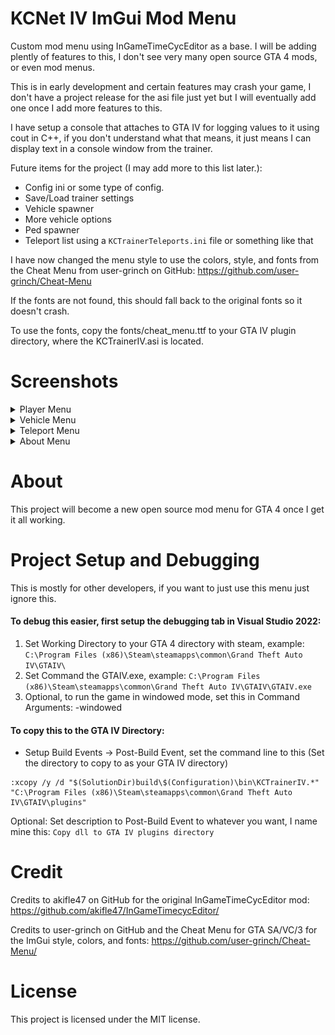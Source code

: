# KCNet IV ImGui Mod Menu
Custom mod menu using InGameTimeCycEditor as a base. I will be adding plently of features to this, I don't see very many open source GTA 4 mods, or even mod menus.

This is in early development and certain features may crash your game, I don't have a project release for the asi file just yet but I will eventually add one once I add more features to this.

I have setup a console that attaches to GTA IV for logging values to it using cout in C++, if you don't understand what that means, it just means I can display text in a console window from the trainer.

Future items for the project (I may add more to this list later.):
* Config ini or some type of config.
* Save/Load trainer settings
* Vehicle spawner
* More vehicle options
* Ped spawner
* Teleport list using a `KCTrainerTeleports.ini` file or something like that

I have now changed the menu style to use the colors, style, and fonts from the Cheat Menu from user-grinch on GitHub: https://github.com/user-grinch/Cheat-Menu

If the fonts are not found, this should fall back to the original fonts so it doesn't crash.

To use the fonts, copy the fonts/cheat_menu.ttf to your GTA IV plugin directory, where the KCTrainerIV.asi is located.

# Screenshots
<details>
<summary> Player Menu </summary>
<img src=screenshots/PlayerMenu.png?raw=true>
</details>

<details>
<summary> Vehicle Menu </summary>
<img src=screenshots/VehicleMenu.png?raw=true>
</details>

<details>
<summary> Teleport Menu </summary>
<img src=screenshots/TeleportMenu.png?raw=true>
</details>

<details>
<summary> About Menu </summary>
<img src=screenshots/AboutMenu.png?raw=true>
</details>



# About
This project will become a new open source mod menu for GTA 4 once I get it all working.

# Project Setup and Debugging
This is mostly for other developers, if you want to just use this menu just ignore this.

#### To debug this easier, first setup the debugging tab in Visual Studio 2022:
1. Set Working Directory to your GTA 4 directory with steam, example: `C:\Program Files (x86)\Steam\steamapps\common\Grand Theft Auto IV\GTAIV\`
2. Set Command the GTAIV.exe, example: `C:\Program Files (x86)\Steam\steamapps\common\Grand Theft Auto IV\GTAIV\GTAIV.exe`
3. Optional, to run the game in windowed mode, set this in Command Arguments: -windowed

#### To copy this to the GTA IV Directory:
* Setup Build Events -> Post-Build Event, set the command line to this (Set the directory to copy to as your GTA IV directory)

``` 
:xcopy /y /d "$(SolutionDir)build\$(Configuration)\bin\KCTrainerIV.*" "C:\Program Files (x86)\Steam\steamapps\common\Grand Theft Auto IV\GTAIV\plugins"
```

Optional: Set description to Post-Build Event to whatever you want, I name mine this: `Copy dll to GTA IV plugins directory`


# Credit
Credits to akifle47 on GitHub for the original InGameTimeCycEditor mod: https://github.com/akifle47/InGameTimecycEditor/

Credits to user-grinch on GitHub and the Cheat Menu for GTA SA/VC/3 for the ImGui style, colors, and fonts: https://github.com/user-grinch/Cheat-Menu/

# License
This project is licensed under the MIT license.

